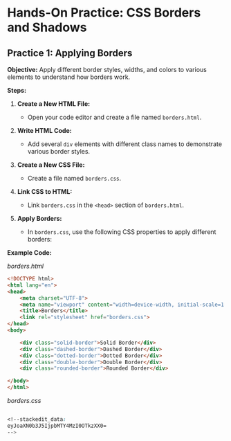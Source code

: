 # **Hands-On Practice: CSS Borders and Shadows**

## **Practice 1: Applying Borders**

**Objective:** Apply different border styles, widths, and colors to various elements to understand how borders work.

**Steps:**

1. **Create a New HTML File:**
   - Open your code editor and create a file named `borders.html`.

2. **Write HTML Code:**
   - Add several `div` elements with different class names to demonstrate various border styles.

3. **Create a New CSS File:**
   - Create a file named `borders.css`.

4. **Link CSS to HTML:**
   - Link `borders.css` in the `<head>` section of `borders.html`.

5. **Apply Borders:**
   - In `borders.css`, use the following CSS properties to apply different borders:

**Example Code:**

*borders.html*
```html
<!DOCTYPE html>
<html lang="en">
<head>
    <meta charset="UTF-8">
    <meta name="viewport" content="width=device-width, initial-scale=1.0">
    <title>Borders</title>
    <link rel="stylesheet" href="borders.css">
</head>
<body>

    <div class="solid-border">Solid Border</div>
    <div class="dashed-border">Dashed Border</div>
    <div class="dotted-border">Dotted Border</div>
    <div class="double-border">Double Border</div>
    <div class="rounded-border">Rounded Border</div>

</body>
</html>
```
*borders.css*
```css

<!--stackedit_data:
eyJoaXN0b3J5IjpbMTY4MzI0OTkzXX0=
-->